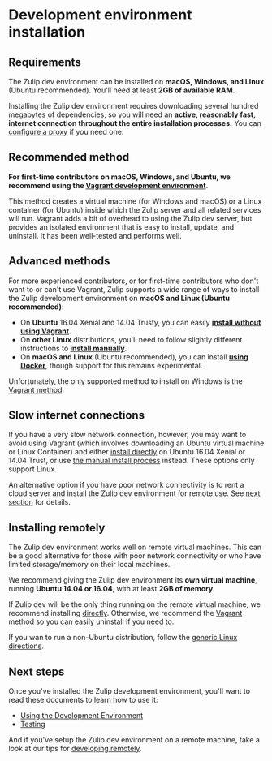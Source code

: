 # Development environment installation

## Requirements

The Zulip dev environment can be installed on **macOS, Windows, and Linux**
(Ubuntu recommended). You'll need at least **2GB of available RAM**.

Installing the Zulip dev environment requires downloading several hundred
megabytes of dependencies, so you will need an **active, reasonably fast,
internet connection throughout the entire installation processes.** You can
[configure a proxy][configure-proxy] if you need one.

## Recommended method

**For first-time contributors on macOS, Windows, and Ubuntu, we recommend using
the [Vagrant development environment][install-vagrant]**.

This method creates a virtual machine (for Windows and macOS) or a Linux
container (for Ubuntu) inside which the Zulip server and all related services
will run. Vagrant adds a bit of overhead to using the Zulip dev server, but
provides an isolated environment that is easy to install, update, and
uninstall. It has been well-tested and performs well.

## Advanced methods

For more experienced contributors, or for first-time contributors who don't
want to or can't use Vagrant, Zulip supports a wide range of ways to install
the Zulip development environment on **macOS and Linux (Ubuntu
recommended)**:

* On **Ubuntu** 16.04 Xenial and 14.04 Trusty, you can easily **[install
  without using Vagrant][install-direct]**.
* On **other Linux** distributions, you'll need to follow slightly different
  instructions to **[install manually][install-generic]**.
* On **macOS and Linux** (Ubuntu recommended), you can install **[using
  Docker][install-docker]**, though support for this remains experimental.

Unfortunately, the only supported method to install on Windows is the [Vagrant
method][install-vagrant].

## Slow internet connections

If you have a very slow network connection, however, you may want to avoid
using Vagrant (which involves downloading an Ubuntu virtual machine or Linux
Container) and either [install directly][install-direct] on Ubuntu 16.04 Xenial
or 14.04 Trust, or use [the manual install process][install-generic] instead.
These options only support Linux.

An alternative option if you have poor network connectivity is to rent a cloud
server and install the Zulip dev environment for remote use. See [next
section][self-install-remote] for details.

## Installing remotely

The Zulip dev environment works well on remote virtual machines. This can be a
good alternative for those with poor network connectivity or who have
limited storage/memory on their local machines.

We recommend giving the Zulip dev environment its **own virtual machine**, running
**Ubuntu 14.04 or 16.04**, with at least **2GB of memory**.

If Zulip dev will be the only thing running on the remote virtual machine, we
recommend installing [directly][install-direct]. Otherwise, we recommend the
[Vagrant][install-vagrant] method so you can easily uninstall if you need to.

If you wan to run a non-Ubuntu distribution, follow the [generic Linux
directions][install-generic].

## Next steps

Once you've installed the Zulip development environment, you'll want
to read these documents to learn how to use it:

* [Using the Development Environment][using-dev-env]
* [Testing][testing]

And if you've setup the Zulip dev environment on a remote machine, take a look
at our tips for [developing remotely][dev-remote].

[dev-remote]: dev-remote.html
[install-direct]: install-ubuntu-without-vagrant-dev.html
[install-docker]: install-docker-dev.html
[install-generic]: install-generic-unix-dev.html
[install-vagrant]: dev-env-first-time-contributors.html
[self-install-remote]: #installing-remotely
[self-slow-internet]: #slow-internet-connections
[configure-proxy]: dev-env-first-time-contributors.html#specifying-a-proxy
[using-dev-env]: using-dev-environment.html
[testing]: testing.html

